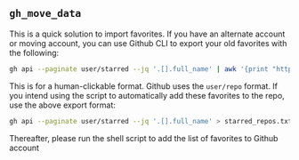 ## `gh_move_data` 

This is a quick solution to import favorites. If you have an alternate account or moving account, you can use Github CLI to export your old favorites with the following:

```bash
gh api --paginate user/starred --jq '.[].full_name' | awk '{print "https://github.com/" $1}' > starred_repos.txt
```

This is for a human-clickable format. Github uses the `user/repo` format. If you intend using the script to automatically add these favorites to the repo, use the above export format:

```bash
gh api --paginate user/starred --jq '.[].full_name' > starred_repos.txt
```

Thereafter, please run the shell script to add the list of favorites to Github account
